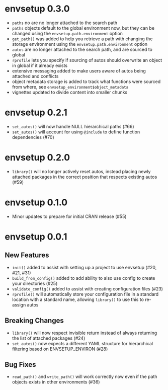 # envsetup 0.3.0

- `paths` no are no longer attached to the search path
- `paths` objects default to the global environment now, but they can be changed using the `envsetup.path.environment` option
- `get_path()` was added to help you retrieve a path with changing the storage environment using the `envsetup.path.environment` option
- `autos` are no longer attached to the search path, and are sourced to global
- `rprofile` lets you specify if sourcing of autos should overwrite an object in global if it already exists
- extensive messaging added to make users aware of autos being attached and conflicts
- object metadata storage is added to track what functions were sourced from where, see `envsetup_environment$object_metadata`
- vignettes updated to divide content into smaller chunks

# envsetup 0.2.1

- `set_autos()` will now handle NULL hierarchical paths (#66)
- `set_autos()` will account for using `@include` to define function dependencies (#70)

# envsetup 0.2.0

- `library()` will no longer actively reset autos, instead placing newly attached packages in the correct position that respects existing autos (#59)

# envsetup 0.1.0

- Minor updates to prepare for initial CRAN release (#55)

# envsetup 0.0.1

## New Features

- `init()` added to assist with setting up a project to use envsetup (#20, #21, #31)
- `build_from_config()` added to add ability to also use config to create your directories (#25)
- `validate_config()` added to assist with creating configuration files (#23)
- `rprofile()` will automatically store your configuration file in a standard location with a standard name, allowing `library()` to use this to re-assign autos

## Breaking Changes

- `library()` will now respect invisible return instead of always returning the list of attached packages (#24)
- `set_autos()` now expects a different YAML structure for hierarchical filtering based on ENVSETUP_ENVIRON (#28)

## Bug Fixes

- `read_path()` and `write_path()` will work correctly now even if the path objects exists in other environments (#36)
